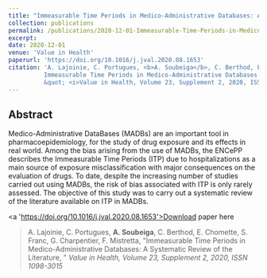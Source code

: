 ```yaml
---
title: "Immeasurable Time Periods in Medico-Administrative Databases: A Systematic Review of the Literature"
collection: publications
permalink: /publications/2020-12-01-Immeasurable-Time-Periods-in-Medico-Administrative-Databases
excerpt: 
date: 2020-12-01
venue: 'Value in Health'
paperurl: 'https://doi.org/10.1016/j.jval.2020.08.1653'
citation: 'A. Lajoinie, C. Portugues, <b>A. Soubeiga</b>, C. Berthod, E. Chomette, S. Franc, G. Charpentier, F. Mistretta, &quot;
          Immeasurable Time Periods in Medico-Administrative Databases: A Systematic Review of the Literature,
          &quot; <i>Value in Health, Volume 23, Supplement 2, 2020, ISSN 1098-3015</i>'
---
```

## Abstract

Medico-Administrative DataBases (MADBs) are an important tool in pharmacoepidemiology, 
for the study of drug exposure and its effects in real world. Among the bias arising from the use of MADBs, 
the ENCePP describes the Immeasurable Time Periods (ITP) due to hospitalizations as a main source of exposure misclassification with major consequences on 
the evaluation of drugs. To date, despite the increasing number of studies carried out using MADBs, the risk of bias associated with ITP is only rarely assessed. 
The objective of this study was to carry out a systematic review of the literature available on ITP in MADBs.

<a 'https://doi.org/10.1016/j.jval.2020.08.1653'>Download paper here</a>


> A. Lajoinie, C. Portugues, **A. Soubeiga**, C. Berthod, E. Chomette, S. Franc, G. Charpentier, F. Mistretta, 
   &quot;Immeasurable Time Periods in Medico-Administrative Databases: A Systematic Review of the Literature,
   &quot; <i>Value in Health, Volume 23, Supplement 2, 2020, ISSN 1098-3015</i>
